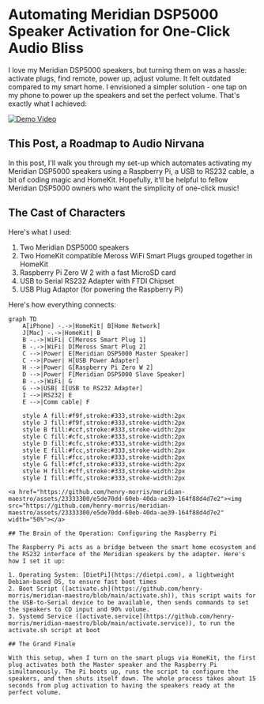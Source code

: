 # Automating Meridian DSP5000 Speaker Activation for One-Click Audio Bliss

I love my Meridian DSP5000 speakers, but turning them on was a hassle: activate plugs, find remote, power up, adjust volume. It felt outdated compared to my smart home. I envisioned a simpler solution - one tap on my phone to power up the speakers and set the perfect volume. That's exactly what I achieved:

[![Demo Video](https://github.com/henry-morris/meridian-maestro/assets/23333300/23c97096-f46a-4fb2-b7d2-0b4ad9895a36)](https://github.com/henry-morris/meridian-maestro/assets/23333300/23c97096-f46a-4fb2-b7d2-0b4ad9895a36)

## This Post, a Roadmap to Audio Nirvana

In this post, I'll walk you through my set-up which automates activating my Meridian DSP5000 speakers using a Raspberry Pi, a USB to RS232 cable, a bit of coding magic and HomeKit. Hopefully, it'll be helpful to fellow Meridian DSP5000 owners who want the simplicity of one-click music!

## The Cast of Characters

Here's what I used:

1. Two Meridian DSP5000 speakers
2. Two HomeKit compatible Meross WiFi Smart Plugs grouped together in HomeKit
3. Raspberry Pi Zero W 2 with a fast MicroSD card
4. USB to Serial RS232 Adapter with FTDI Chipset
5. USB Plug Adaptor (for powering the Raspberry Pi)

Here's how everything connects:

```mermaid
graph TD
    A[iPhone] -.->|HomeKit| B[Home Network]
    J[Mac] -.->|HomeKit| B
    B -.->|WiFi| C[Meross Smart Plug 1]
    B -.->|WiFi| D[Meross Smart Plug 2]
    C -->|Power| E[Meridian DSP5000 Master Speaker]
    C -->|Power| H[USB Power Adapter]
    H -->|Power| G[Raspberry Pi Zero W 2]
    D -->|Power| F[Meridian DSP5000 Slave Speaker]
    B -.->|WiFi| G
    G -->|USB| I[USB to RS232 Adapter]
    I -->|RS232| E
    E -->|Comm cable| F
    
    style A fill:#f9f,stroke:#333,stroke-width:2px
    style J fill:#f9f,stroke:#333,stroke-width:2px
    style B fill:#ccf,stroke:#333,stroke-width:2px
    style C fill:#cfc,stroke:#333,stroke-width:2px
    style D fill:#cfc,stroke:#333,stroke-width:2px
    style E fill:#fcc,stroke:#333,stroke-width:2px
    style F fill:#fcc,stroke:#333,stroke-width:2px
    style G fill:#fcf,stroke:#333,stroke-width:2px
    style H fill:#cff,stroke:#333,stroke-width:2px
    style I fill:#ffc,stroke:#333,stroke-width:2px

<a href="https://github.com/henry-morris/meridian-maestro/assets/23333300/e5de70dd-60eb-40da-ae39-164f88d4d7e2"><img src="https://github.com/henry-morris/meridian-maestro/assets/23333300/e5de70dd-60eb-40da-ae39-164f88d4d7e2" width="50%"></a>

## The Brain of the Operation: Configuring the Raspberry Pi

The Raspberry Pi acts as a bridge between the smart home ecosystem and the RS232 interface of the Meridian speakers by the adapter. Here's how I set it up:

1. Operating System: [DietPi](https://dietpi.com), a lightweight Debian-based OS, to ensure fast boot times
2. Boot Script ([activate.sh](https://github.com/henry-morris/meridian-maestro/blob/main/activate.sh)), this script waits for the USB-to-Serial device to be available, then sends commands to set the speakers to CD input and 90% volume. 
3. Systemd Service ([activate.service](https://github.com/henry-morris/meridian-maestro/blob/main/activate.service)), to run the activate.sh script at boot

## The Grand Finale

With this setup, when I turn on the smart plugs via HomeKit, the first plug activates both the Master speaker and the Raspberry Pi simultaneously. The Pi boots up, runs the script to configure the speakers, and then shuts itself down. The whole process takes about 15 seconds from plug activation to having the speakers ready at the perfect volume.
